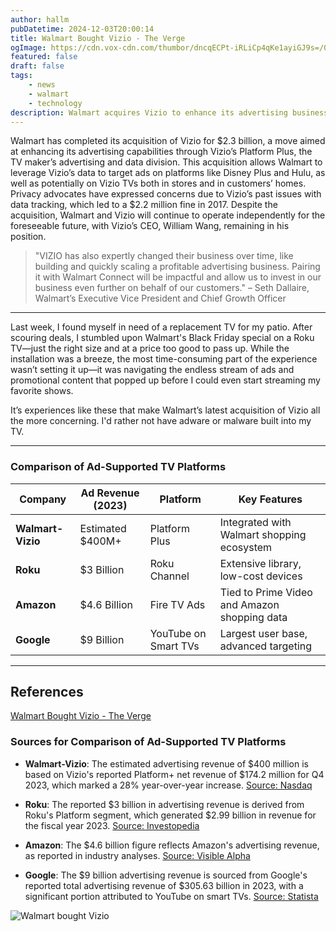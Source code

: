 ```yaml
---
author: hallm
pubDatetime: 2024-12-03T20:00:14
title: Walmart Bought Vizio - The Verge
ogImage: https://cdn.vox-cdn.com/thumbor/dncqECPt-iRLiCp4qKe1ayiGJ9s=/0x0:1920x1080/1200x628/filters:focal(960x540:961x541)/cdn.vox-cdn.com/uploads/chorus_asset/file/25772193/vizio_tv_on_wall.jpg
featured: false
draft: false
tags:
    - news
    - walmart
    - technology
description: Walmart acquires Vizio to enhance its advertising business with Platform Plus, Vizio’s advertising and data division.
---
```


Walmart has completed its acquisition of Vizio for $2.3 billion, a move aimed at enhancing its advertising capabilities through Vizio’s Platform Plus, the TV maker’s advertising and data division. This acquisition allows Walmart to leverage Vizio’s data to target ads on platforms like Disney Plus and Hulu, as well as potentially on Vizio TVs both in stores and in customers’ homes. Privacy advocates have expressed concerns due to Vizio’s past issues with data tracking, which led to a $2.2 million fine in 2017. Despite the acquisition, Walmart and Vizio will continue to operate independently for the foreseeable future, with Vizio’s CEO, William Wang, remaining in his position. 

> "VIZIO has also expertly changed their business over time, like building and quickly scaling a profitable advertising business. Pairing it with Walmart Connect will be impactful and allow us to invest in our business even further on behalf of our customers." – Seth Dallaire, Walmart’s Executive Vice President and Chief Growth Officer

---

Last week, I found myself in need of a replacement TV for my patio. After scouring deals, I stumbled upon Walmart's Black Friday special on a Roku TV—just the right size and at a price too good to pass up. While the installation was a breeze, the most time-consuming part of the experience wasn’t setting it up—it was navigating the endless stream of ads and promotional content that popped up before I could even start streaming my favorite shows.

It’s experiences like these that make Walmart’s latest acquisition of Vizio all the more concerning. I'd rather not have adware or malware built into my TV.

---

### Comparison of Ad-Supported TV Platforms

| **Company**       | **Ad Revenue (2023)** | **Platform**           | **Key Features**                               |
|--------------------|-----------------------|-------------------------|-----------------------------------------------|
| **Walmart-Vizio**  | Estimated $400M+     | Platform Plus           | Integrated with Walmart shopping ecosystem    |
| **Roku**           | $3 Billion           | Roku Channel            | Extensive library, low-cost devices           |
| **Amazon**         | $4.6 Billion         | Fire TV Ads             | Tied to Prime Video and Amazon shopping data  |
| **Google**         | $9 Billion           | YouTube on Smart TVs    | Largest user base, advanced targeting         |

---

## References
[Walmart Bought Vizio - The Verge](https://www.theverge.com/2024/12/3/24312508/walmart-vizio-acquisition-complete)

### Sources for Comparison of Ad-Supported TV Platforms

- **Walmart-Vizio**: The estimated advertising revenue of $400 million is based on Vizio's reported Platform+ net revenue of $174.2 million for Q4 2023, which marked a 28% year-over-year increase. [Source: Nasdaq](https://www.nasdaq.com/press-release/vizio-holding-corp.-reports-q4-2023-financial-results-2024-02-27)

- **Roku**: The reported $3 billion in advertising revenue is derived from Roku's Platform segment, which generated $2.99 billion in revenue for the fiscal year 2023. [Source: Investopedia](https://www.investopedia.com/how-roku-makes-money-5119488)

- **Amazon**: The $4.6 billion figure reflects Amazon's advertising revenue, as reported in industry analyses. [Source: Visible Alpha](https://visiblealpha.com/blog/global-digital-advertising-revenues-a-look-at-the-big-three-alphabet-googl-meta-platforms-meta-amazon-com-amzn)

- **Google**: The $9 billion advertising revenue is sourced from Google's reported total advertising revenue of $305.63 billion in 2023, with a significant portion attributed to YouTube on smart TVs. [Source: Statista](https://www.statista.com/statistics/266249/advertising-revenue-of-google)

![Walmart bought Vizio](https://cdn.vox-cdn.com/thumbor/dncqECPt-iRLiCp4qKe1ayiGJ9s=/0x0:1920x1080/1200x628/filters:focal(960x540:961x541)/cdn.vox-cdn.com/uploads/chorus_asset/file/25772193/vizio_tv_on_wall.jpg)